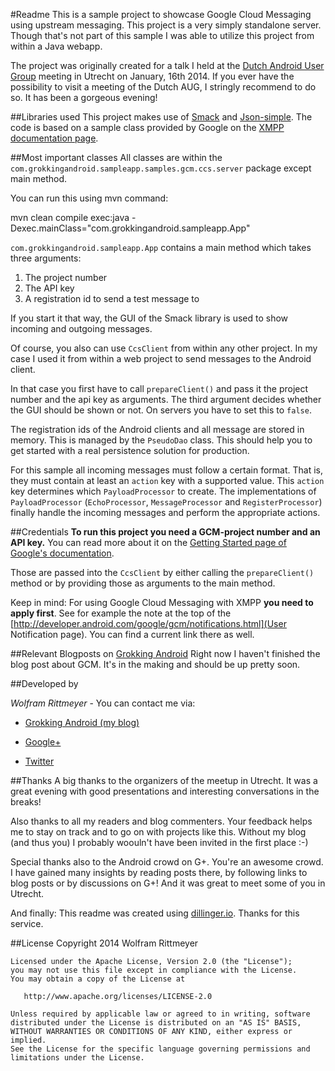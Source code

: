 #Readme
This is a sample project to showcase Google Cloud Messaging using upstream messaging. This
project is a very simply standalone server. Though that's not part of this sample 
I was able to utilize this project from within a Java webapp.

The project was originally created for a talk I held at the [Dutch Android User Group](www.dutchaug.org) 
meeting in Utrecht on January, 16th 2014. If you ever have the possibility to 
visit a meeting of the Dutch AUG, I stringly recommend to do so. It has been a gorgeous evening!


##Libraries used
This project makes use of [Smack](http://www.igniterealtime.org/projects/smack/) and 
[Json-simple](http://code.google.com/p/json-simple/). The code is based on a sample class provided
by Google on the [XMPP documentation page](http://developer.android.com/google/gcm/ccs.html).


##Most important classes
All classes are within the `com.grokkingandroid.sampleapp.samples.gcm.ccs.server` package except main method.

You can run this using mvn command:

mvn clean compile exec:java -Dexec.mainClass="com.grokkingandroid.sampleapp.App"

`com.grokkingandroid.sampleapp.App` contains a main method which takes three arguments:

1. The project number
2. The API key
3. A registration id to send a test message to

If you start it that way, the GUI of the Smack library is used to show incoming and outgoing messages.

Of course, you also can use `CcsClient` from within any other project. In my case I used it from within
a web project to send messages to the Android client.

In that case you first have to call `prepareClient()` and pass it the project number and the api key as arguments. 
The third argument decides whether the GUI should be shown or not. On servers you have to set this to `false`.

The registration ids of the Android clients and all message are stored in memory. This is managed by the 
`PseudoDao` class. This should help you to get started with a real persistence solution for production.

For this sample all incoming messages must follow a certain format. That is, they must contain at least
an `action` key with a supported value. This `action` key determines which `PayloadProcessor` to create. 
The implementations of `PayloadProcessor` (`EchoProcessor`, `MessageProcessor` and `RegisterProcessor`) 
finally handle the incoming messages and perform the appropriate actions.


##Credentials
**To run this project you need a GCM-project number and an API key.** You can read more about it on the 
[Getting Started page of Google's documentation](http://developer.android.com/google/gcm/gs.html).

Those are passed into the `CcsClient` by either calling the `prepareClient()` method or by providing those 
as arguments to the main method.

Keep in mind: For using Google Cloud Messaging with XMPP **you need to apply first**. 
See for example the note at the top of the [http://developer.android.com/google/gcm/notifications.html](User Notification page). 
You can find a current link there as well.


##Relevant Blogposts on [Grokking Android](http://www.grokkingandroid.com/)
Right now I haven't finished the blog post about GCM. It's in the making and should be up pretty soon.


##Developed by

*Wolfram Rittmeyer* - You can contact me via:

* [Grokking Android (my blog)](http://www.grokkingandroid.com)

* [Google+](https://plus.google.com/+WolframRittmeyer)

* [Twitter](https://twitter.com/RittmeyerW)


##Thanks
A big thanks to the organizers of the meetup in Utrecht. It was a great evening with good presentations 
and interesting conversations in the breaks!

Also thanks to all my readers and blog commenters. Your feedback helps me to stay on track and to go on 
with projects like this. Without my blog (and thus you) I probably woouln't have been invited in the first place :-)

Special thanks also to the Android crowd on G+. You're an awesome crowd. I have gained many insights 
by reading posts there, by following links to blog posts or by discussions on G+! And it was great to meet some of you
in Utrecht. 

And finally: This readme was created using [dillinger.io](http://dillinger.io). Thanks for this service.


##License
    Copyright 2014 Wolfram Rittmeyer

    Licensed under the Apache License, Version 2.0 (the "License");
    you may not use this file except in compliance with the License.
    You may obtain a copy of the License at

       http://www.apache.org/licenses/LICENSE-2.0

    Unless required by applicable law or agreed to in writing, software
    distributed under the License is distributed on an "AS IS" BASIS,
    WITHOUT WARRANTIES OR CONDITIONS OF ANY KIND, either express or implied.
    See the License for the specific language governing permissions and
    limitations under the License.

